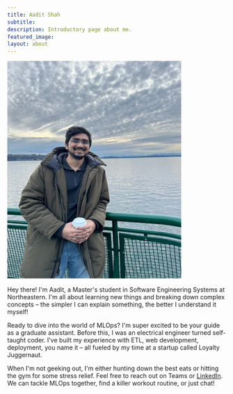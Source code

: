 ```yaml
---
title: Aadit Shah
subtitle: 
description: Introductory page about me.
featured_image: 
layout: about
---
```


<img src="/images/TAs/Aadit Shah.webp" width="400" height="500" />

Hey there! I'm Aadit, a Master's student in Software Engineering Systems at Northeastern.  I'm all about learning new things and breaking down complex concepts – the simpler I can explain something, the better I understand it myself!

Ready to dive into the world of MLOps? I'm super excited to be your guide as a graduate assistant. Before this, I was an electrical engineer turned self-taught coder. I've built my experience with ETL, web development, deployment, you name it – all fueled by my time at a startup called Loyalty Juggernaut.

When I'm not geeking out, I'm either hunting down the best eats or hitting the gym for some stress relief. Feel free to reach out on Teams or [LinkedIn](https://www.linkedin.com/in/aadit-samir-shah/).  We can tackle MLOps together, find a killer workout routine, or just chat!